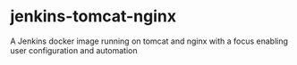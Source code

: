 # jenkins-tomcat-nginx
A Jenkins docker image running on tomcat and nginx with a focus enabling user configuration and automation

